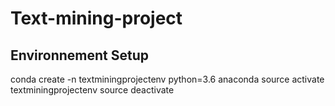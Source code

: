 # Text-mining-project
## Environnement Setup
conda create -n textminingprojectenv python=3.6 anaconda
source activate textminingprojectenv
source deactivate
